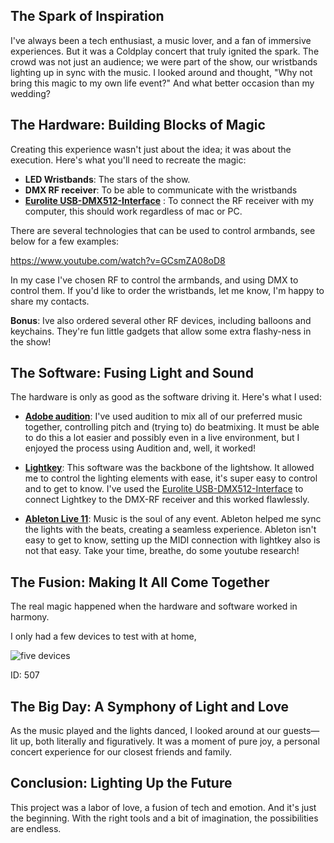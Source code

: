 ## The Spark of Inspiration

I've always been a tech enthusiast, a music lover, and a fan of immersive experiences. But it was a Coldplay concert that truly ignited the spark. The crowd was not just an audience; we were part of the show, our wristbands lighting up in sync with the music. I looked around and thought, "Why not bring this magic to my own life event?" And what better occasion than my wedding?

## The Hardware: Building Blocks of Magic

Creating this experience wasn't just about the idea; it was about the execution. Here's what you'll need to recreate the magic:

- **LED Wristbands**: The stars of the show. 
- **DMX RF receiver**: To be able to communicate with the wristbands
- **[Eurolite USB-DMX512-Interface](https://amzn.to/3L8dZkF)** : To connect the RF receiver with my computer, this should work regardless of mac or PC.

There are several technologies that can be used to control armbands, see below for a few examples:

https://www.youtube.com/watch?v=GCsmZA08oD8

In my case I've chosen RF to control the armbands, and using DMX to control them.
If you'd like to order the wristbands, let me know, I'm happy to share my contacts.

**Bonus**: Ive also ordered several other RF devices, including balloons and keychains. They're fun little gadgets that allow some extra flashy-ness in the show!
## The Software: Fusing Light and Sound

The hardware is only as good as the software driving it. Here's what I used:

* **[Adobe audition](https://www.adobe.com/nl/products/audition.html)**: I've used audition to mix all of our preferred music together, controlling pitch and (trying to) do beatmixing. It must be able to do this a lot easier and possibly even in a live environment, but I enjoyed the process using Audition and, well, it worked!

- **[Lightkey](https://lightkeyapp.com/)**: This software was the backbone of the lightshow. It allowed me to control the lighting elements with ease, it's super easy to control and to get to know. I've used the [Eurolite USB-DMX512-Interface](https://amzn.to/3L8dZkF) to connect Lightkey to the DMX-RF receiver and this worked flawlessly.

- **[Ableton Live 11](https://www.ableton.com)**: Music is the soul of any event. Ableton helped me sync the lights with the beats, creating a seamless experience. Ableton isn't easy to get to know, setting up the MIDI connection with lightkey also is not that easy. Take your time, breathe, do some youtube research!

## The Fusion: Making It All Come Together

The real magic happened when the hardware and software worked in harmony. 

I only had a few devices to test with at home, 

![five devices](https://casey.berlin/wp-content/uploads/2023/09/five-devices.jpeg) 

ID: 507

## The Big Day: A Symphony of Light and Love

As the music played and the lights danced, I looked around at our guests—lit up, both literally and figuratively. It was a moment of pure joy, a personal concert experience for our closest friends and family.

## Conclusion: Lighting Up the Future

This project was a labor of love, a fusion of tech and emotion. And it's just the beginning. With the right tools and a bit of imagination, the possibilities are endless.